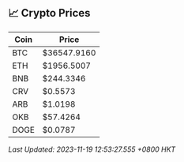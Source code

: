 ## 📈 Crypto Prices

| Coin | Price |
| ---- | ----- |
| BTC | $36547.9160 |
| ETH | $1956.5007 |
| BNB | $244.3346 |
| CRV | $0.5573 |
| ARB | $1.0198 |
| OKB | $57.4264 |
| DOGE | $0.0787 |

_Last Updated: 2023-11-19 12:53:27.555 +0800 HKT_